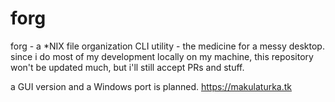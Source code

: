 # forg
forg - a *NIX file organization CLI utility - the medicine for a messy desktop.
since i do most of my development locally on my machine, this repository won't be updated much, but i'll still accept PRs and stuff.

a GUI version and a Windows port is planned.
https://makulaturka.tk
